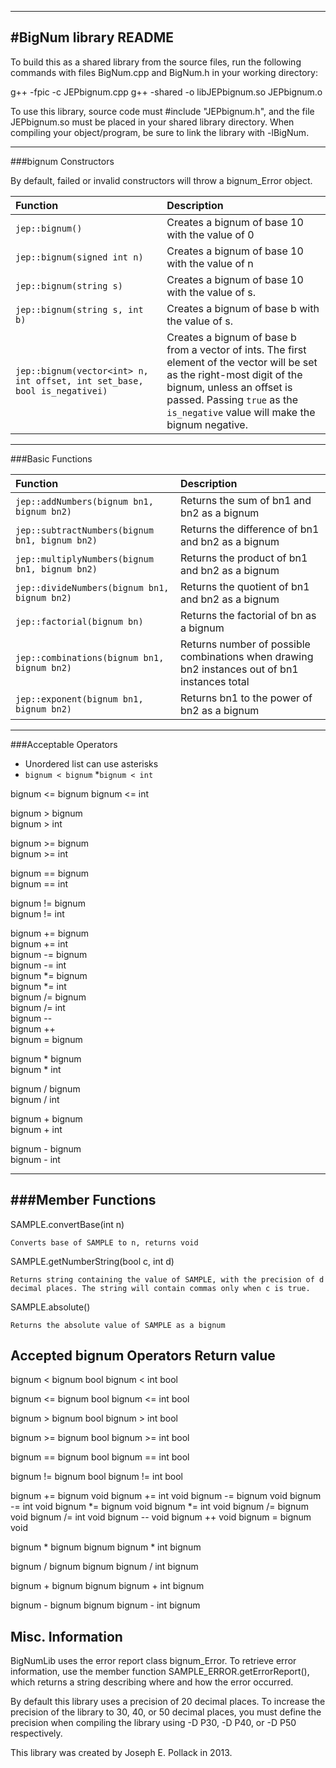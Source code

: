 ----
#BigNum library README
----


To build this as a shared library from the source files, run the following 
commands with files BigNum.cpp and BigNum.h in your working directory:

g++ -fpic -c JEPbignum.cpp
g++ -shared -o libJEPbignum.so JEPbignum.o 

To use this library, source code must #include "JEPbignum.h", and the file 
JEPbignum.so must be placed in your shared library directory. When compiling 
your object/program, be sure to link the library with -lBigNum.

----
###bignum Constructors

By default, failed or invalid constructors will throw a bignum_Error object.

Function|Description
:-----------------------------------------------	|:------------------------
`jep::bignum()`								|Creates a bignum of base 10 with the value of 0
`jep::bignum(signed int n)`					|Creates a bignum of base 10 with the value of n
`jep::bignum(string s)`						|Creates a bignum of base 10 with the value of s.
`jep::bignum(string s, int b)`					|Creates a bignum of base b with the value of s.
`jep::bignum(vector<int> n, int offset, int set_base, bool is_negativei)`			|Creates a bignum of base b from a vector of ints. The first element of the vector will be set as the right-most digit of the bignum, unless an offset is passed. Passing `true` as the `is_negative` value will make the bignum negative.



----
###Basic Functions                      

Function|Description
:-----------------------------------------------	|:------------------------
`jep::addNumbers(bignum bn1, bignum bn2)`			|Returns the sum of bn1 and bn2 as a bignum
`jep::subtractNumbers(bignum bn1, bignum bn2)`		|Returns the difference of bn1 and bn2 as a bignum
`jep::multiplyNumbers(bignum bn1, bignum bn2)`		|Returns the product of bn1 and bn2 as a bignum
`jep::divideNumbers(bignum bn1, bignum bn2)`		|Returns the quotient of bn1 and bn2 as a bignum
`jep::factorial(bignum bn)`							|Returns the factorial of bn as a bignum
`jep::combinations(bignum bn1, bignum bn2)`			|Returns number of possible combinations when drawing bn2 instances out of bn1 instances total
`jep::exponent(bignum bn1, bignum bn2)`				|Returns bn1 to the power of bn2 as a bignum

----
###Acceptable Operators 
* Unordered list can use asterisks
* `bignum < bignum`
*`bignum < int`

bignum <= bignum
bignum <= int

bignum > bignum    
bignum > int                      

bignum >= bignum                 
bignum >= int                   

bignum == bignum                  
bignum == int                  

bignum != bignum                   
bignum != int                    
    
bignum += bignum               
bignum += int			
bignum -= bignum           
bignum -= int                     
bignum *= bignum              
bignum *= int                    
bignum /= bignum                  
bignum /= int                     
bignum --                         
bignum ++                         
bignum = bignum                   
    
bignum * bignum                  
bignum * int                        

bignum / bignum            
bignum / int                     

bignum + bignum               
bignum + int              

bignum - bignum             
bignum - int                

----
###Member Functions 
--------------------------------------------------------------------------------

SAMPLE.convertBase(int n)

    Converts base of SAMPLE to n, returns void
    
    
    
SAMPLE.getNumberString(bool c, int d)

    Returns string containing the value of SAMPLE, with the precision of d
    decimal places. The string will contain commas only when c is true.



SAMPLE.absolute()

    Returns the absolute value of SAMPLE as a bignum
    
    
    
    
Accepted bignum Operators                   Return value
--------------------------------------------------------------------------------

bignum < bignum                             bool
bignum < int                                bool

bignum <= bignum                            bool
bignum <= int                               bool    

bignum > bignum                             bool
bignum > int                                bool

bignum >= bignum                            bool
bignum >= int                               bool

bignum == bignum                            bool
bignum == int                               bool

bignum != bignum                            bool
bignum != int                               bool
    
bignum += bignum                            void
bignum += int				    void
bignum -= bignum                            void
bignum -= int                               void
bignum *= bignum                            void
bignum *= int                               void
bignum /= bignum                            void
bignum /= int                               void
bignum --                                   void
bignum ++                                   void
bignum = bignum                             void
    
bignum * bignum                             bignum
bignum * int                                bignum

bignum / bignum                             bignum
bignum / int                                bignum

bignum + bignum                             bignum
bignum + int                                bignum

bignum - bignum                             bignum
bignum - int                                bignum



Misc. Information
--------------------------------------------------------------------------------

BigNumLib uses the error report class bignum_Error. To retrieve error
information, use the member function SAMPLE_ERROR.getErrorReport(), which
returns a string describing where and how the error occurred.

By default this library uses a precision of 20 decimal places. To increase the 
precision of the library to 30, 40, or 50 decimal places, you must define the 
precision when compiling the library using -D P30, -D P40, or -D P50
respectively.

This library was created by Joseph E. Pollack in 2013.
